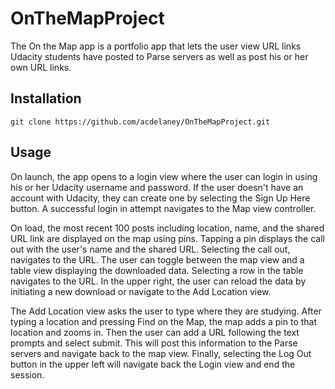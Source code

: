 # OnTheMapProject

The On the Map app is a portfolio app that lets the user view URL links Udacity students have posted to Parse servers as well as post his or her own URL links.

## Installation

```
git clone https://github.com/acdelaney/OnTheMapProject.git
```

## Usage

On launch, the app opens to a login view where the user can login in using his or her Udacity username and password.  If the user doesn't have an account with Udacity, they can create one by selecting the Sign Up Here button.  A successful login in attempt navigates to the Map view controller.

On load, the most recent 100 posts including location, name, and the shared URL link are displayed on the map using pins.  Tapping a pin displays the call out with the user's name and the shared URL.  Selecting the call out, navigates to the URL.  The user can toggle between the map view and a table view displaying the downloaded data.  Selecting a row in the table navigates to the URL.  In the upper right, the user can reload the data by initiating a new download or navigate to the Add Location view.

The Add Location view asks the user to type where they are studying.  After typing a location and pressing Find on the Map, the map adds a pin to that location and zooms in.  Then the user can add a URL following the text prompts and select submit.  This will post this information to the Parse servers and navigate back to the map view.  Finally, selecting the Log Out button in the upper left will navigate back the Login view and end the session.  
